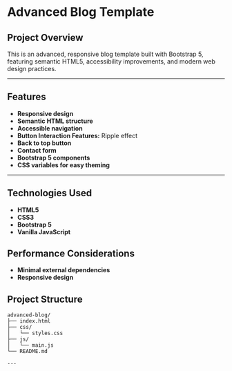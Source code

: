 # Advanced Blog Template  


## Project Overview  
This is an advanced, responsive blog template built with Bootstrap 5, featuring semantic HTML5, accessibility improvements, and modern web design practices.  

---

## Features  
- **Responsive design**  
- **Semantic HTML structure**  
- **Accessible navigation**  
- **Button Interaction Features:** Ripple effect  
- **Back to top button**  
- **Contact form**  
- **Bootstrap 5 components**  
- **CSS variables for easy theming**  

---

## Technologies Used

- **HTML5** 
- **CSS3** 
- **Bootstrap 5** 
- **Vanilla JavaScript** 

## Performance Considerations
- **Minimal external dependencies** 
- **Responsive design** 

## Project Structure
```text
advanced-blog/
├── index.html
├── css/
│   └── styles.css
├── js/
│   └── main.js
└── README.md

---


